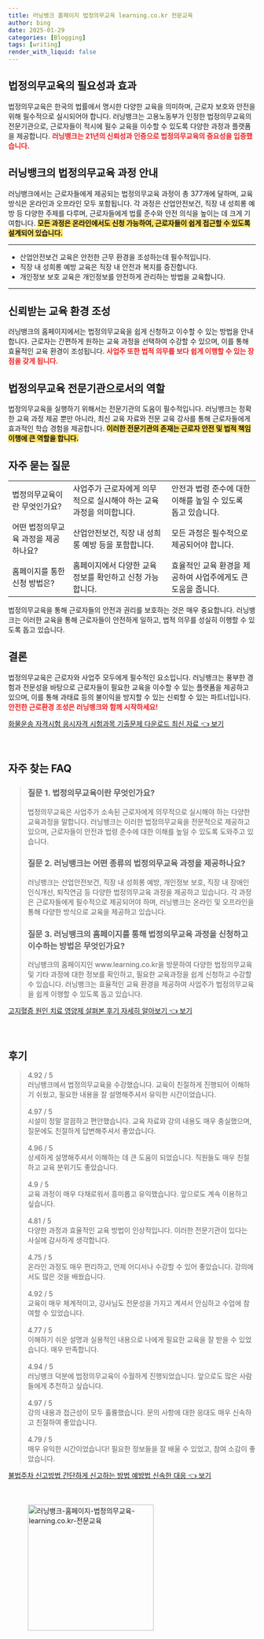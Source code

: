 ```yaml
---
title: 러닝뱅크 홈페이지 법정의무교육 learning.co.kr 전문교육
author: bing
date: 2025-01-29
categories: [Blogging]
tags: [writing]
render_with_liquid: false
---
```



<h2 id="법정의무교육_소개">법정의무교육의 필요성과 효과</h2>

<p>법정의무교육은 한국의 법률에서 명시한 다양한 교육을 의미하며, 근로자 보호와 안전을 위해 필수적으로 실시되어야 합니다. 러닝뱅크는 고용노동부가 인정한 법정의무교육의 전문기관으로, 근로자들이 적시에 필수 교육을 이수할 수 있도록 다양한 과정과 플랫폼을 제공합니다. <b><span style="color: #ee2323;">러닝뱅크는 21년의 신뢰성과 인증으로 법정의무교육의 중요성을 입증했습니다.</span></b></p>

<h2 id="러닝뱅크_과정안내">러닝뱅크의 법정의무교육 과정 안내</h2>

<p>러닝뱅크에서는 근로자들에게 제공되는 법정의무교육 과정이 총 377개에 달하며, 교육 방식은 온라인과 오프라인 모두 포함됩니다. 각 과정은 산업안전보건, 직장 내 성희롱 예방 등 다양한 주제를 다루며, 근로자들에게 법률 준수와 안전 의식을 높이는 데 크게 기여합니다. <b><span style="background-color: #ffe066;">모든 과정은 온라인에서도 신청 가능하여, 근로자들이 쉽게 접근할 수 있도록 설계되어 있습니다.</span></b></p>

<hr />

<ul>
    <li>산업안전보건 교육은 안전한 근무 환경을 조성하는데 필수적입니다.</li>
    <li>직장 내 성희롱 예방 교육은 직장 내 안전과 복지를 증진합니다.</li>
    <li>개인정보 보호 교육은 개인정보를 안전하게 관리하는 방법을 교육합니다.</li>
</ul>

<hr />

<h2 id="신뢰받는_교육환경">신뢰받는 교육 환경 조성</h2>

<p>러닝뱅크의 홈페이지에서는 법정의무교육을 쉽게 신청하고 이수할 수 있는 방법을 안내합니다. 근로자는 간편하게 원하는 교육 과정을 선택하여 수강할 수 있으며, 이를 통해 효율적인 교육 환경이 조성됩니다. <b><span style="color: #ee2323;">사업주 또한 법적 의무를 보다 쉽게 이행할 수 있는 장점을 갖게 됩니다.</span></b></p>

<h2 id="전문기관의_역할">법정의무교육 전문기관으로서의 역할</h2>

<p>법정의무교육을 실행하기 위해서는 전문기관의 도움이 필수적입니다. 러닝뱅크는 정확한 교육 과정 제공 뿐만 아니라, 최신 교육 자료와 전문 교육 강사를 통해 근로자들에게 효과적인 학습 경험을 제공합니다. <b><span style="background-color: #ffe066;">이러한 전문기관의 존재는 근로자 안전 및 법적 책임 이행에 큰 역할을 합니다.</span></b></p>

<h2 id="자주_묻는_질문">자주 묻는 질문</h2>

<table>
    <tr>
        <td>법정의무교육이란 무엇인가요?</td>
        <td>사업주가 근로자에게 의무적으로 실시해야 하는 교육 과정을 의미합니다.</td>
        <td>안전과 법령 준수에 대한 이해를 높일 수 있도록 돕고 있습니다.</td>
    </tr>
    <tr>
        <td>어떤 법정의무교육 과정을 제공하나요?</td>
        <td>산업안전보건, 직장 내 성희롱 예방 등을 포함합니다.</td>
        <td>모든 과정은 필수적으로 제공되어야 합니다.</td>
    </tr>
    <tr>
        <td>홈페이지를 통한 신청 방법은?</td>
        <td>홈페이지에서 다양한 교육 정보를 확인하고 신청 가능합니다.</td>
        <td>효율적인 교육 환경을 제공하여 사업주에게도 큰 도움을 줍니다.</td>
    </tr>
</table>

<p>법정의무교육을 통해 근로자들의 안전과 권리를 보호하는 것은 매우 중요합니다. 러닝뱅크는 이러한 교육을 통해 근로자들이 안전하게 일하고, 법적 의무를 성실히 이행할 수 있도록 돕고 있습니다.</p>

<h2 id="결론">결론</h2>

<p>법정의무교육은 근로자와 사업주 모두에게 필수적인 요소입니다. 러닝뱅크는 풍부한 경험과 전문성을 바탕으로 근로자들이 필요한 교육을 이수할 수 있는 플랫폼을 제공하고 있으며, 이를 통해 과태료 등의 불이익을 방지할 수 있는 신뢰할 수 있는 파트너입니다. <b><span style="color: #ee2323;">안전한 근로환경 조성은 러닝뱅크와 함께 시작하세요!</span></b></p>


<p><a class="click-button" title="화물운송 자격시험 응시자격 시험과목 기출문제 다운로드 최신 자료" href="https://24nara.github.io/posts/%ED%99%94%EB%AC%BC%EC%9A%B4%EC%86%A1-%EC%9E%90%EA%B2%A9%EC%8B%9C%ED%97%98-%EC%9D%91%EC%8B%9C%EC%9E%90%EA%B2%A9-%EC%8B%9C%ED%97%98%EA%B3%BC%EB%AA%A9-%EA%B8%B0%EC%B6%9C%EB%AC%B8%EC%A0%9C-%EB%8B%A4%EC%9A%B4%EB%A1%9C%EB%93%9C-%EC%B5%9C%EC%8B%A0-%EC%9E%90%EB%A3%8C/" rel="dofollow">화물운송 자격시험 응시자격 시험과목 기출문제 다운로드 최신 자료 👈 보기</a></p><br>
<h2 id='자주_찾는_FAQ'>자주 찾는 FAQ</h2>
<div itemscope="" itemtype="https://schema.org/FAQPage"> 
<blockquote> 
<div itemscope="" itemprop="mainEntity" itemtype="https://schema.org/Question"> 
<h3 itemprop="name">질문 1. 법정의무교육이란 무엇인가요?</h3> 
<div itemscope="" itemprop="acceptedAnswer" itemtype="https://schema.org/Answer"> 
<span itemprop="text"> 
<p>법정의무교육은 사업주가 소속된 근로자에게 의무적으로 실시해야 하는 다양한 교육과정을 말합니다. 러닝뱅크는 이러한 법정의무교육을 전문적으로 제공하고 있으며, 근로자들이 안전과 법령 준수에 대한 이해를 높일 수 있도록 도와주고 있습니다.</p> 
</span> 
</div> 
</div> 

<div itemscope="" itemprop="mainEntity" itemtype="https://schema.org/Question"> 
<h3 itemprop="name">질문 2. 러닝뱅크는 어떤 종류의 법정의무교육 과정을 제공하나요?</h3> 
<div itemscope="" itemprop="acceptedAnswer" itemtype="https://schema.org/Answer"> 
<span itemprop="text"> 
<p>러닝뱅크는 산업안전보건, 직장 내 성희롱 예방, 개인정보 보호, 직장 내 장애인 인식개선, 퇴직연금 등 다양한 법정의무교육 과정을 제공하고 있습니다. 각 과정은 근로자들에게 필수적으로 제공되어야 하며, 러닝뱅크는 온라인 및 오프라인을 통해 다양한 방식으로 교육을 제공하고 있습니다.</p> 
</span> 
</div> 
</div> 

<div itemscope="" itemprop="mainEntity" itemtype="https://schema.org/Question"> 
<h3 itemprop="name">질문 3. 러닝뱅크의 홈페이지를 통해 법정의무교육 과정을 신청하고 이수하는 방법은 무엇인가요?</h3> 
<div itemscope="" itemprop="acceptedAnswer" itemtype="https://schema.org/Answer"> 
<span itemprop="text"> 
<p>러닝뱅크의 홈페이지인 www.learning.co.kr을 방문하여 다양한 법정의무교육 및 기타 과정에 대한 정보를 확인하고, 필요한 교육과정을 쉽게 신청하고 수강할 수 있습니다. 러닝뱅크는 효율적인 교육 환경을 제공하여 사업주가 법정의무교육을 쉽게 이행할 수 있도록 돕고 있습니다.</p> 
</span> 
</div> 
</div> 
</blockquote> 
</div>
<p><a class="click-button" title="고지혈증 원인 치료 영양제 살펴본 후기 자세히 알아보기" href="https://24nara.github.io/posts/%EA%B3%A0%EC%A7%80%ED%98%88%EC%A6%9D-%EC%9B%90%EC%9D%B8-%EC%B9%98%EB%A3%8C-%EC%98%81%EC%96%91%EC%A0%9C-%EC%82%B4%ED%8E%B4%EB%B3%B8-%ED%9B%84%EA%B8%B0-%EC%9E%90%EC%84%B8%ED%9E%88-%EC%95%8C%EC%95%84%EB%B3%B4%EA%B8%B0/" rel="dofollow">고지혈증 원인 치료 영양제 살펴본 후기 자세히 알아보기 👈 보기</a></p><br>
<h2 id='후기'>후기</h2>
<div itemscope itemtype="https://schema.org/Product">
  <blockquote>
  <div itemprop="review" itemscope itemtype="https://schema.org/Review">
      <div itemprop="reviewRating" itemscope itemtype="https://schema.org/Rating"> <span itemprop="ratingValue">4.92</span> / <span itemprop="bestRating">5</span> </div>
      <span itemprop="reviewBody">러닝뱅크에서 법정의무교육을 수강했습니다. 교육이 친절하게 진행되어 이해하기 쉬웠고, 필요한 내용을 잘 설명해주셔서 유익한 시간이었습니다.</span>
  </div>
  <br>
  <div itemprop="review" itemscope itemtype="https://schema.org/Review">
      <div itemprop="reviewRating" itemscope itemtype="https://schema.org/Rating"> <span itemprop="ratingValue">4.97</span> / <span itemprop="bestRating">5</span> </div>
      <span itemprop="reviewBody">시설이 정말 깔끔하고 편안했습니다. 교육 자료와 강의 내용도 매우 충실했으며, 질문에도 친절하게 답변해주셔서 좋았습니다.</span>
  </div>
  <br>
  <div itemprop="review" itemscope itemtype="https://schema.org/Review">
      <div itemprop="reviewRating" itemscope itemtype="https://schema.org/Rating"> <span itemprop="ratingValue">4.96</span> / <span itemprop="bestRating">5</span> </div>
      <span itemprop="reviewBody">상세하게 설명해주셔서 이해하는 데 큰 도움이 되었습니다. 직원들도 매우 친절하고 교육 분위기도 좋았습니다.</span>
  </div>
  <br>
  <div itemprop="review" itemscope itemtype="https://schema.org/Review">
      <div itemprop="reviewRating" itemscope itemtype="https://schema.org/Rating"> <span itemprop="ratingValue">4.9</span> / <span itemprop="bestRating">5</span> </div>
      <span itemprop="reviewBody">교육 과정이 매우 다채로워서 흥미롭고 유익했습니다. 앞으로도 계속 이용하고 싶습니다.</span>
  </div>
  <br>
  <div itemprop="review" itemscope itemtype="https://schema.org/Review">
      <div itemprop="reviewRating" itemscope itemtype="https://schema.org/Rating"> <span itemprop="ratingValue">4.81</span> / <span itemprop="bestRating">5</span> </div>
      <span itemprop="reviewBody">다양한 과정과 효율적인 교육 방법이 인상적입니다. 이러한 전문기관이 있다는 사실에 감사하게 생각합니다.</span>
  </div>
  <br>
  <div itemprop="review" itemscope itemtype="https://schema.org/Review">
      <div itemprop="reviewRating" itemscope itemtype="https://schema.org/Rating"> <span itemprop="ratingValue">4.75</span> / <span itemprop="bestRating">5</span> </div>
      <span itemprop="reviewBody">온라인 과정도 매우 편리하고, 언제 어디서나 수강할 수 있어 좋았습니다. 강의에서도 많은 것을 배웠습니다.</span>
  </div>
  <br>
  <div itemprop="review" itemscope itemtype="https://schema.org/Review">
      <div itemprop="reviewRating" itemscope itemtype="https://schema.org/Rating"> <span itemprop="ratingValue">4.92</span> / <span itemprop="bestRating">5</span> </div>
      <span itemprop="reviewBody">교육이 매우 체계적이고, 강사님도 전문성을 가지고 계셔서 안심하고 수업에 참여할 수 있었습니다.</span>
  </div>
  <br>
  <div itemprop="review" itemscope itemtype="https://schema.org/Review">
      <div itemprop="reviewRating" itemscope itemtype="https://schema.org/Rating"> <span itemprop="ratingValue">4.77</span> / <span itemprop="bestRating">5</span> </div>
      <span itemprop="reviewBody">이해하기 쉬운 설명과 실용적인 내용으로 나에게 필요한 교육을 잘 받을 수 있었습니다. 매우 만족합니다.</span>
  </div>
  <br>
  <div itemprop="review" itemscope itemtype="https://schema.org/Review">
      <div itemprop="reviewRating" itemscope itemtype="https://schema.org/Rating"> <span itemprop="ratingValue">4.94</span> / <span itemprop="bestRating">5</span> </div>
      <span itemprop="reviewBody">러닝뱅크 덕분에 법정의무교육이 수월하게 진행되었습니다. 앞으로도 많은 사람들에게 추천하고 싶습니다.</span>
  </div>
  <br>
  <div itemprop="review" itemscope itemtype="https://schema.org/Review">
      <div itemprop="reviewRating" itemscope itemtype="https://schema.org/Rating"> <span itemprop="ratingValue">4.97</span> / <span itemprop="bestRating">5</span> </div>
      <span itemprop="reviewBody">강의 내용과 접근성이 모두 훌륭했습니다. 문의 사항에 대한 응대도 매우 신속하고 친절하여 좋았습니다.</span>
  </div>
  <br>
  <div itemprop="review" itemscope itemtype="https://schema.org/Review">
      <div itemprop="reviewRating" itemscope itemtype="https://schema.org/Rating"> <span itemprop="ratingValue">4.79</span> / <span itemprop="bestRating">5</span> </div>
      <span itemprop="reviewBody">매우 유익한 시간이었습니다! 필요한 정보들을 잘 배울 수 있었고, 참여 소감이 좋았습니다.</span>
  </div>
  </blockquote>
</div>
<p><a class="click-button" title="불법주차 신고방법 간단하게 신고하는 방법 예방법 신속한 대응" href="https://24nara.github.io/posts/%EB%B6%88%EB%B2%95%EC%A3%BC%EC%B0%A8-%EC%8B%A0%EA%B3%A0%EB%B0%A9%EB%B2%95-%EA%B0%84%EB%8B%A8%ED%95%98%EA%B2%8C-%EC%8B%A0%EA%B3%A0%ED%95%98%EB%8A%94-%EB%B0%A9%EB%B2%95-%EC%98%88%EB%B0%A9%EB%B2%95-%EC%8B%A0%EC%86%8D%ED%95%9C-%EB%8C%80%EC%9D%91/" rel="dofollow">불법주차 신고방법 간단하게 신고하는 방법 예방법 신속한 대응 👈 보기</a></p><br>
<figure class="image"><img src="https://24nara.github.io/assets/img/thumbnail/러닝뱅크-홈페이지-법정의무교육-learning.co.kr-전문교육.webp" alt="러닝뱅크-홈페이지-법정의무교육-learning.co.kr-전문교육" width="256" height="256"></figure>